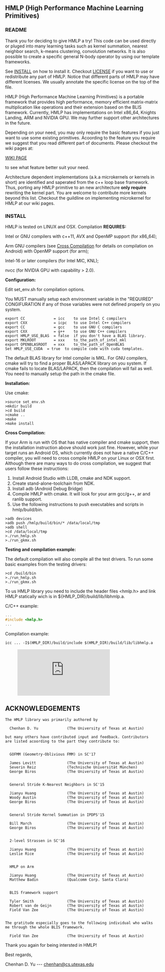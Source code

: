 
## HMLP (High Performance Machine Learning Primitives)

### README

Thank you for deciding to give HMLP a try!
This code can be used directly or pluged into many learning tasks such as
kernel summation, nearest neighbor search, k-means clustering, convolution
networks. It is also possible to create a specific general N-body operator by
using our template frameworks.

See [INSTALL](https://github.com/ChenhanYu/hmlp#install) on how to install it.
Checkout [LICENSE](https://github.com/ChenhanYu/hmlp#license) if you want to 
use or redistribute any part of HMLP. Notice that different parts of HMLP may
have different licenses. We usually annotate the specific license on the top
of the file.

HMLP (High Performance Machine Learning Primitives) is a portable framework 
that provides high performance, memory efficient matrix-matrix multiplication
like operations and their extension based on the BLIS framework. 
Currently, HMLP has implementations on Intel x86_64, Knights Landing, ARM and 
NVIDIA GPU. We may further support other architectures in the future.


Depending on your need, you may only require the basic features if you just
want to use some existing primitives. Acoording to the feature you require we
suggest that you read different part of documents. Please checkout the wiki
pages at:

[WIKI PAGE](https:://github.com/ChenhanYu/hmlp/wiki)

to see what feature better suit your need.

Architecture dependent
implementations (a.k.a microkernels or kernels in short) are identified and
saperated from the c++ loop base framework. Thus, porting any HMLP primitive
to an new architecture **only require** rewriting the kernel part. 
You are welcome to contribute more kernels beyond this list. Checkout the
guildline on implementing microkernel for HMLP at our wiki pages.




### INSTALL

HMLP is tested on LINUX and OSX. Compilation **REQUIRES:**

Intel or GNU compilers with c++11, AVX and OpenMP support (for x86_64);

Arm GNU compilers (see [Cross Compilation]() for details on compilation on Android) with OpenMP support (for arm);

Intel-16 or later compilers (for Intel MIC, KNL);

nvcc (for NVIDIA GPU with capability > 2.0).


**Configuration:**

Edit set_env.sh for compilation options.

You MUST manually setup each environment variable in the "REQUIRED"
CONGIFURATION if any of those variables were not defined properly
on you system.


```
export CC             = icc    to use Intel C compilers
export CXX            = icpc   to use Intel C++ compilers
export CC             = gcc    to use GNU C compilers
export CXX            = g++    to use GNU C++ compilers
export HMLP_USE_BLAS  = false  if you don't have a BLAS library.
export MKLROOT        = xxx    to_the_path_of_intel_mkl
export OPENBLASROOT   = xxx    to_the_path_of_OpenBLAS
Set HMLP_USE_CUDA  = true  to compile code with cuda templates. 
```

The default BLAS library for Intel compiler is MKL. For GNU compilers, cmake
will try to find a proper BLAS/LAPACK library on you system. If cmake fails
to locate BLAS/LAPACK, then the compilation will fail as well. You need to
manually setup the path in the cmake file.


**Installation:**

Use cmake:

```{r, engine='bash', count_lines}
>source set_env.sh
>mkdir build
>cd build
>cmake ..
>make
>make install
```

**Cross Compilation:**

If your Arm is run with OS that has native compiler and cmake support, then the
installation instruction above should work just fine.
However, while your target runs an Android OS, which currently does not have a native
C/C++ compiler, you will need to cross compile HMLP on your Linux or OSX first.
Although there are many ways to do cross compilation, we suggest that users
follow these instructions:

1. Install Android Studio with LLDB, cmake and NDK support.
2. Create stand-alone-toolchain from NDK.
3. Install adb (Android Debug Bridge)
4. Compile HMLP with cmake. It will look for your arm gcc/g++, ar and ranlib
   support.
5. Use the following instructions to push executables and scripts in hmlp/build/bin.


```{r, engine='bash', count_lines}
>adb devices
>adb push /hmlp/build/bin/* /data/local/tmp
>adb shell
>cd /data/local/tmp
>./run_hmlp.sh
>./run_gkmx.sh
```

**Testing and compilation example:**

The default compilation will also compile all the test drivers.
To run some basic examples from the testing drivers:

```{r, engine='bash', count_lines}
>cd /build/bin
>./run_hmlp.sh
>./run_gkmx.sh
```

To us HMLP library you need to include the
header files <hmlp.h> 
and link HMLP statically wich is in ${HMLP_DIR}/build/lib/libhmlp.a.

C/C++ example:

```c++
...
#include <hmlp.h>
...
```

Compilation example:
```{r, engine='bash', count_lines}
icc ... -I$(HMLP_DIR)/build/include $(HMLP_DIR)/build/lib/libhmlp.a
```

<figure class="video_container">
<iframe jsname="L5Fo6c" class="YMEQtf KfXz0b" frameborder="0"
aria-label="Chart, GSKS&lt;ADD,MUL,DOUBLE&gt;"
src="https://docs.google.com/spreadsheets/d/e/2CAIWO3elj2q1iA2x7PfXyiwRjScxokvUFH4Etki1iAyJR1PUgMpzjaiFUFtnZBAraCGhd8H0ARHGX2fYlcw/gviz/chartiframe?authuser=0&amp;autosize=true&amp;oid=21359979"
allowfullscreen></iframe>
</figure>





## ACKNOWLEDGEMENTS
```
The HMLP library was primarily authored by

  Chenhan D. Yu             (The University of Texas at Austin)

but many others have contributed input and feedback. Contributors
are listed acoording to the part they contribute to:


  GOFMM (Geometry-Oblivious FMM) in SC'17
  
  James Levitt              (The University of Texas at Austin)
  Severin Reiz              (Technische Universität München)
  George Biros              (The University of Texas at Austin)


  General Stride K-Nearest Neighbors in SC'15

  Jianyu Huang              (The University of Texas at Austin)
  Woody Austin              (The University of Texas at Austin)
  George Biros              (The University of Texas at Austin)


  General Stride Kernel Summation in IPDPS'15

  Bill March                (The University of Texas at Austin)
  George Biros              (The University of Texas at Austin)


  2-level Strassen in SC'16

  Jianyu Huang              (The University of Texas at Austin)
  Leslie Rice               (The University of Texas at Austin)


  HMLP on Arm

  Jianyu Huang              (The University of Texas at Austin)
  Matthew Badin             (Qualcomm Corp. Santa Clara)


  BLIS framework support

  Tyler Smith               (The University of Texas at Austin)
  Robert van de Geijn       (The University of Texas at Austin)
  Field Van Zee             (The University of Texas at Austin)
  

The gratitude especially goes to the following individual who walks
me through the whole BLIS framework.

  Field Van Zee             (The University of Texas at Austin)
```


Thank you again for being intersted in HMLP!

Best regards,

Chenhan D. Yu --- chenhan@cs.utexas.edu

